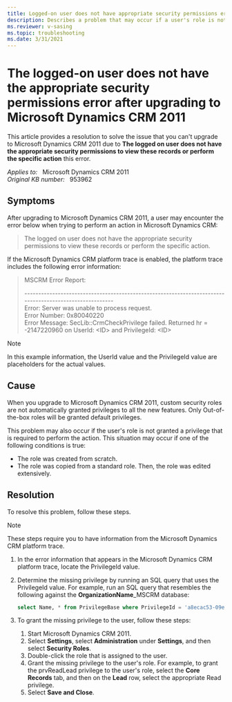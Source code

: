 ```yaml
---
title: Logged-on user does not have appropriate security permissions error after upgrading 
description: Describes a problem that may occur if a user's role is not granted a required privilege. Explains how to determine the missing privilege and grant it to the user.
ms.reviewer: v-sasing
ms.topic: troubleshooting
ms.date: 3/31/2021
---
```

# The logged-on user does not have the appropriate security permissions error after upgrading to Microsoft Dynamics CRM 2011

This article provides a resolution to solve the issue that you can't upgrade to Microsoft Dynamics CRM 2011 due to **The logged on user does not have the appropriate security permissions to view these records or perform the specific action**  this error.

_Applies to:_ &nbsp; Microsoft Dynamics CRM 2011  
_Original KB number:_ &nbsp; 953962

## Symptoms

After upgrading to Microsoft Dynamics CRM 2011, a user may encounter the error below when trying to perform an action in Microsoft Dynamics CRM:

> The logged on user does not have the appropriate security permissions to view these records or perform the specific action.

If the Microsoft Dynamics CRM platform trace is enabled, the platform trace includes the following error information:

> MSCRM Error Report:
>
> \--------------------------------------------------------------------------------------------------------  
> Error: Server was unable to process request.  
> Error Number: 0x80040220  
> Error Message: SecLib::CrmCheckPrivilege failed. Returned hr = -2147220960 on UserId: \<ID> and PrivilegeId: \<ID>

> [!NOTE]
> In this example information, the UserId value and the PrivilegeId value are placeholders for the actual values.

## Cause

When you upgrade to Microsoft Dynamics CRM 2011, custom security roles are not automatically granted privileges to all the new features. Only Out-of-the-box roles will be granted default privileges.

This problem may also occur if the user's role is not granted a privilege that is required to perform the action. This situation may occur if one of the following conditions is true:

- The role was created from scratch.
- The role was copied from a standard role. Then, the role was edited extensively.

## Resolution

To resolve this problem, follow these steps.

> [!NOTE]
> These steps require you to have information from the Microsoft Dynamics CRM platform trace.

1. In the error information that appears in the Microsoft Dynamics CRM platform trace, locate the PrivilegeId value.
2. Determine the missing privilege by running an SQL query that uses the PrivilegeId value. For example, run an SQL query that resembles the following against the **OrganizationName**_MSCRM database:

    ```sql
    select Name, * from PrivilegeBase where PrivilegeId = 'a8ecac53-09e8-4a13-b598-8d8c87bc3d33'
    ```

3. To grant the missing privilege to the user, follow these steps:

   1. Start Microsoft Dynamics CRM 2011.
   2. Select **Settings**, select **Administration** under **Settings**, and then select **Security Roles**.
   3. Double-click the role that is assigned to the user.
   4. Grant the missing privilege to the user's role. For example, to grant the prvReadLead privilege to the user's role, select the **Core Records** tab, and then on the **Lead** row, select the appropriate Read privilege.
   5. Select **Save and Close**.
